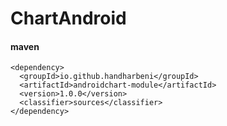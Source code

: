 # ChartAndroid

#### maven

```maven
<dependency>
  <groupId>io.github.handharbeni</groupId>
  <artifactId>androidchart-module</artifactId>
  <version>1.0.0</version>
  <classifier>sources</classifier>
</dependency>
```